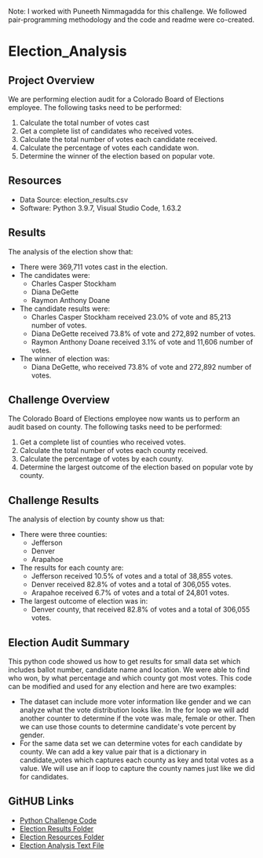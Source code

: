 Note: I worked with Puneeth Nimmagadda for this challenge. We followed pair-programming methodology and the code and readme were co-created.

# **Election_Analysis**

## Project Overview

We are performing election audit for a Colorado Board of Elections employee. The following tasks need to be performed:

1. Calculate the total number of votes cast
2. Get a complete list of candidates who received votes.
3. Calculate the total number of votes each candidate received.
4. Calculate the percentage of votes each candidate won.
5. Determine the winner of the election based on popular vote.

## Resources 
- Data Source: election_results.csv 
- Software: Python 3.9.7, Visual Studio Code, 1.63.2

## Results 
The analysis of the election show that: 
- There were 369,711 votes cast in the election.
- The candidates were:
    - Charles Casper Stockham
    - Diana DeGette
    - Raymon Anthony Doane
- The candidate results were:
    - Charles Casper Stockham received 23.0% of vote and 85,213 number of votes.
    - Diana DeGette received 73.8% of vote and 272,892 number of votes.
    - Raymon Anthony Doane received 3.1% of vote and 11,606 number of votes.
- The winner of election was:
    - Diana DeGette, who received 73.8% of vote and 272,892 number of votes.

## Challenge Overview

The Colorado Board of Elections employee now wants us to perform an audit based on county. The following tasks need to be performed:

1. Get a complete list of counties who received votes.
2. Calculate the total number of votes each county received.
3. Calculate the percentage of votes by each county.
4. Determine the largest outcome of the election based on popular vote by county.

## Challenge Results

The analysis of election by county show us that:
- There were three counties:
    - Jefferson
    - Denver
    - Arapahoe
- The results for each county are:
    - Jefferson received 10.5% of votes and a total of 38,855 votes.
    - Denver received 82.8% of votes and a total of 306,055 votes.
    - Arapahoe received 6.7% of votes and a total of 24,801 votes.
- The largest outcome of election was in:
    - Denver county, that received 82.8% of votes and a total of 306,055 votes.

## Election Audit Summary
This python code showed us how to get results for small data set which includes ballot number, candidate name and location. We were able to find who won, by what percentage and which county got most votes. This code can be modified and used for any election and here are two examples:
- The dataset can include more voter information like gender and we can analyze what the vote distribution looks like. In the for loop we will add another counter to determine if the vote was male, female or other. Then we can use those counts to determine candidate's vote percent by gender. 
- For the same data set we can determine votes for each candidate by county. We can add a key value pair that is a dictionary in candidate_votes which captures each county as key and total votes as a value. We will use an if loop to capture the county names just like we did for candidates.

## GitHUB Links
- [Python Challenge Code](PyPoll_Challenge.py)    
- [Election Results Folder](analysis)    
- [Election Resources Folder](resources)    
- [Election Analysis Text File](analysis/election_analysis.txt)    
